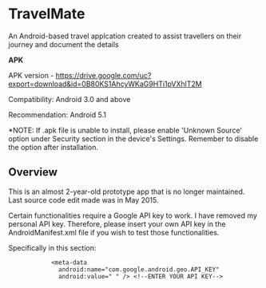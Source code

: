 # TravelMate
An Android-based travel applcation created to assist travellers on their journey and document the details

 <b>APK</b>

APK version - https://drive.google.com/uc?export=download&id=0B80KS1AhcyWKaG9HTi1pVXhlT2M

Compatibility: Android 3.0 and above

Recommendation: Android 5.1

*NOTE: If .apk file is unable to install, please enable 'Unknown Source' option under Security section in the device's Settings. Remember to disable the option after installation.

## <b>Overview</b>

This is an almost 2-year-old prototype app that is no longer maintained. Last source code edit made was in May 2015.

Certain functionalities require a Google API key to work. I have removed my personal API key. Therefore, please insert your own API key in the AndroidManifest.xml file if you wish to test those functionalities.

Specifically in this section:
```
            <meta-data
              android:name="com.google.android.geo.API_KEY"
              android:value=" " /> <!--ENTER YOUR API KEY-->
```
